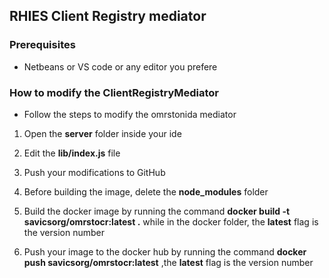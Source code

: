 ## RHIES Client Registry mediator ##

### Prerequisites ###
* Netbeans or VS code or any editor you prefere

### How to modify the ClientRegistryMediator ###

* Follow the steps to modify the omrstonida mediator

1. Open the **server** folder inside your ide

2. Edit the **lib/index.js** file

3. Push your modifications to GitHub

4. Before building the image, delete the **node_modules** folder

5. Build the docker image by running the command  **docker build -t  savicsorg/omrstocr:latest .**  while in the docker folder, the **latest** flag is the version number

6. Push your image to the docker hub by running the command **docker push savicsorg/omrstocr:latest** ,the **latest** flag is the version number
